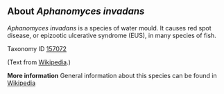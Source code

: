 **About *Aphanomyces invadans***
-------------------------
*Aphanomyces invadans* is a species of water mould. It causes red spot 
disease, or epizootic ulcerative syndrome (EUS), in many species of 
fish.



Taxonomy ID [157072](https://www.uniprot.org/taxonomy/157072)

(Text from [Wikipedia](https://en.wikipedia.org/).)

**More information**
General information about this species can be found in [Wikipedia](https://en.wikipedia.org/wiki/Aphanomyces_invadans)
